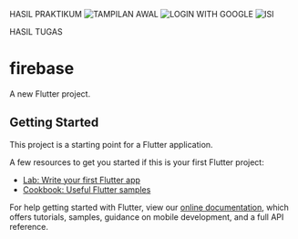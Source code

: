 HASIL PRAKTIKUM 
![TAMPILAN AWAL](https://user-images.githubusercontent.com/64391539/116335391-022efe80-a801-11eb-9d08-47bab5f42297.jpeg)
![LOGIN WITH GOOGLE](https://user-images.githubusercontent.com/64391539/116335390-022efe80-a801-11eb-9e26-3691da0fce1f.jpeg)
![ISI](https://user-images.githubusercontent.com/64391539/116335398-05c28580-a801-11eb-8109-a945551e86dd.jpeg)

HASIL TUGAS

# firebase

A new Flutter project.

## Getting Started

This project is a starting point for a Flutter application.

A few resources to get you started if this is your first Flutter project:

- [Lab: Write your first Flutter app](https://flutter.dev/docs/get-started/codelab)
- [Cookbook: Useful Flutter samples](https://flutter.dev/docs/cookbook)

For help getting started with Flutter, view our
[online documentation](https://flutter.dev/docs), which offers tutorials,
samples, guidance on mobile development, and a full API reference.
